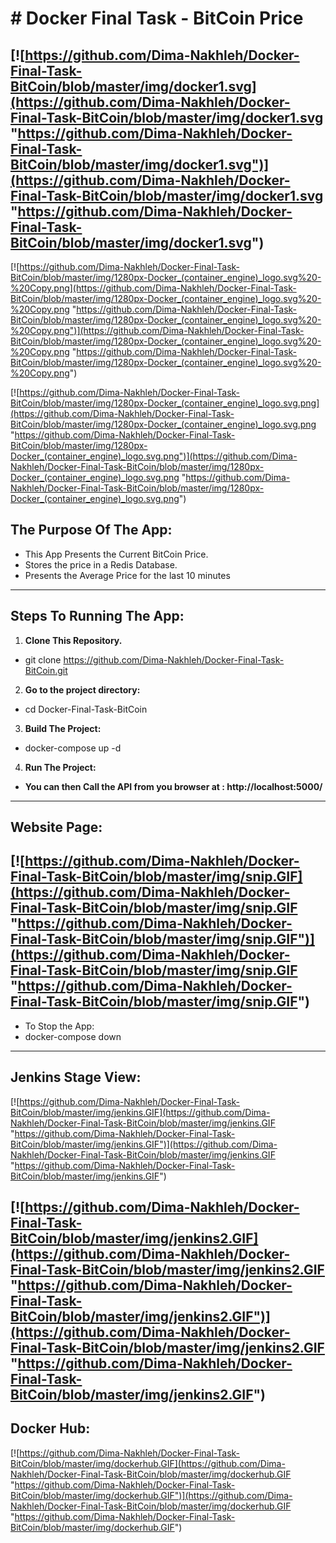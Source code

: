 # # Docker Final Task - BitCoin Price

[![https://github.com/Dima-Nakhleh/Docker-Final-Task-BitCoin/blob/master/img/docker1.svg](https://github.com/Dima-Nakhleh/Docker-Final-Task-BitCoin/blob/master/img/docker1.svg "https://github.com/Dima-Nakhleh/Docker-Final-Task-BitCoin/blob/master/img/docker1.svg")](https://github.com/Dima-Nakhleh/Docker-Final-Task-BitCoin/blob/master/img/docker1.svg "https://github.com/Dima-Nakhleh/Docker-Final-Task-BitCoin/blob/master/img/docker1.svg")
----
[![https://github.com/Dima-Nakhleh/Docker-Final-Task-BitCoin/blob/master/img/1280px-Docker_(container_engine)_logo.svg%20-%20Copy.png](https://github.com/Dima-Nakhleh/Docker-Final-Task-BitCoin/blob/master/img/1280px-Docker_(container_engine)_logo.svg%20-%20Copy.png "https://github.com/Dima-Nakhleh/Docker-Final-Task-BitCoin/blob/master/img/1280px-Docker_(container_engine)_logo.svg%20-%20Copy.png")](https://github.com/Dima-Nakhleh/Docker-Final-Task-BitCoin/blob/master/img/1280px-Docker_(container_engine)_logo.svg%20-%20Copy.png "https://github.com/Dima-Nakhleh/Docker-Final-Task-BitCoin/blob/master/img/1280px-Docker_(container_engine)_logo.svg%20-%20Copy.png")



[![https://github.com/Dima-Nakhleh/Docker-Final-Task-BitCoin/blob/master/img/1280px-Docker_(container_engine)_logo.svg.png](https://github.com/Dima-Nakhleh/Docker-Final-Task-BitCoin/blob/master/img/1280px-Docker_(container_engine)_logo.svg.png "https://github.com/Dima-Nakhleh/Docker-Final-Task-BitCoin/blob/master/img/1280px-Docker_(container_engine)_logo.svg.png")](https://github.com/Dima-Nakhleh/Docker-Final-Task-BitCoin/blob/master/img/1280px-Docker_(container_engine)_logo.svg.png "https://github.com/Dima-Nakhleh/Docker-Final-Task-BitCoin/blob/master/img/1280px-Docker_(container_engine)_logo.svg.png")
## **The Purpose Of The App:**
- This App Presents the Current BitCoin Price.
- Stores the price in a Redis Database.
- Presents the Average Price for the last 10 minutes

----
## **Steps To Running The App:**
1. **Clone This Repository.**
- git clone https://github.com/Dima-Nakhleh/Docker-Final-Task-BitCoin.git 
 
2. **Go to the project directory:**
- cd Docker-Final-Task-BitCoin

3. **Build The Project:**
- docker-compose up -d

4. **Run The Project:**
-  **You can then Call the API from you browser at : http://localhost:5000/**
---
## **Website Page:**
[![https://github.com/Dima-Nakhleh/Docker-Final-Task-BitCoin/blob/master/img/snip.GIF](https://github.com/Dima-Nakhleh/Docker-Final-Task-BitCoin/blob/master/img/snip.GIF "https://github.com/Dima-Nakhleh/Docker-Final-Task-BitCoin/blob/master/img/snip.GIF")](https://github.com/Dima-Nakhleh/Docker-Final-Task-BitCoin/blob/master/img/snip.GIF "https://github.com/Dima-Nakhleh/Docker-Final-Task-BitCoin/blob/master/img/snip.GIF")
----
- To Stop the App:  
- docker-compose down
----

## **Jenkins Stage View:**
[![https://github.com/Dima-Nakhleh/Docker-Final-Task-BitCoin/blob/master/img/jenkins.GIF](https://github.com/Dima-Nakhleh/Docker-Final-Task-BitCoin/blob/master/img/jenkins.GIF "https://github.com/Dima-Nakhleh/Docker-Final-Task-BitCoin/blob/master/img/jenkins.GIF")](https://github.com/Dima-Nakhleh/Docker-Final-Task-BitCoin/blob/master/img/jenkins.GIF "https://github.com/Dima-Nakhleh/Docker-Final-Task-BitCoin/blob/master/img/jenkins.GIF")

[![https://github.com/Dima-Nakhleh/Docker-Final-Task-BitCoin/blob/master/img/jenkins2.GIF](https://github.com/Dima-Nakhleh/Docker-Final-Task-BitCoin/blob/master/img/jenkins2.GIF "https://github.com/Dima-Nakhleh/Docker-Final-Task-BitCoin/blob/master/img/jenkins2.GIF")](https://github.com/Dima-Nakhleh/Docker-Final-Task-BitCoin/blob/master/img/jenkins2.GIF "https://github.com/Dima-Nakhleh/Docker-Final-Task-BitCoin/blob/master/img/jenkins2.GIF")
---
## **Docker Hub:**
[![https://github.com/Dima-Nakhleh/Docker-Final-Task-BitCoin/blob/master/img/dockerhub.GIF](https://github.com/Dima-Nakhleh/Docker-Final-Task-BitCoin/blob/master/img/dockerhub.GIF "https://github.com/Dima-Nakhleh/Docker-Final-Task-BitCoin/blob/master/img/dockerhub.GIF")](https://github.com/Dima-Nakhleh/Docker-Final-Task-BitCoin/blob/master/img/dockerhub.GIF "https://github.com/Dima-Nakhleh/Docker-Final-Task-BitCoin/blob/master/img/dockerhub.GIF")


